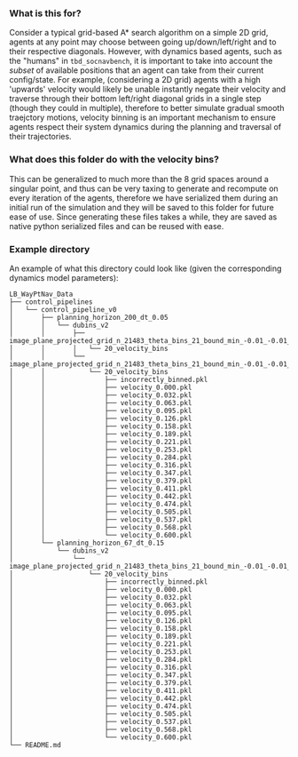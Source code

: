 ### What is this for?

Consider a typical grid-based A* search algorithm on a simple 2D grid, agents at any point may choose between going up/down/left/right and to their respective diagonals. However, with dynamics based agents, such as the "humans" in `tbd_socnavbench`, it is important to take into account the *subset* of available positions that an agent can take from their current config/state. For example, (considering a 2D grid) agents with a high 'upwards' velocity would likely be unable instantly negate their velocity and traverse through their bottom left/right diagonal grids in a single step (though they could in multiple), therefore to better simulate gradual smooth traejctory motions, velocity binning is an important mechanism to ensure agents respect their system dynamics during the planning and traversal of their trajectories.

### What does this folder do with the velocity bins?
This can be generalized to much more than the 8 grid spaces around a singular point, and thus can be very taxing to generate and recompute on every iteration of the agents, therefore we have serialized them during an initial run of the simulation and they will be saved to this folder for future ease of use. Since generating these files takes a while, they are saved as native python serialized files and can be reused with ease. 

### Example directory
An example of what this directory could look like (given the corresponding dynamics model parameters):
```
LB_WayPtNav_Data
├── control_pipelines
│   └── control_pipeline_v0
│       ├── planning_horizon_200_dt_0.05
│       │   └── dubins_v2
│       │       ├── image_plane_projected_grid_n_21483_theta_bins_21_bound_min_-0.01_-0.01_-100000000.00_bound_max_0.01_0.01_0.00
│       │       │   └── 20_velocity_bins
│       │       └── image_plane_projected_grid_n_21483_theta_bins_21_bound_min_-0.01_-0.01_-3.14_bound_max_0.01_0.01_0.00
│       │           └── 20_velocity_bins
│       │               ├── incorrectly_binned.pkl
│       │               ├── velocity_0.000.pkl
│       │               ├── velocity_0.032.pkl
│       │               ├── velocity_0.063.pkl
│       │               ├── velocity_0.095.pkl
│       │               ├── velocity_0.126.pkl
│       │               ├── velocity_0.158.pkl
│       │               ├── velocity_0.189.pkl
│       │               ├── velocity_0.221.pkl
│       │               ├── velocity_0.253.pkl
│       │               ├── velocity_0.284.pkl
│       │               ├── velocity_0.316.pkl
│       │               ├── velocity_0.347.pkl
│       │               ├── velocity_0.379.pkl
│       │               ├── velocity_0.411.pkl
│       │               ├── velocity_0.442.pkl
│       │               ├── velocity_0.474.pkl
│       │               ├── velocity_0.505.pkl
│       │               ├── velocity_0.537.pkl
│       │               ├── velocity_0.568.pkl
│       │               └── velocity_0.600.pkl
│       └── planning_horizon_67_dt_0.15
│           └── dubins_v2
│               └── image_plane_projected_grid_n_21483_theta_bins_21_bound_min_-0.01_-0.01_-3.14_bound_max_0.01_0.01_0.00
│                   └── 20_velocity_bins
│                       ├── incorrectly_binned.pkl
│                       ├── velocity_0.000.pkl
│                       ├── velocity_0.032.pkl
│                       ├── velocity_0.063.pkl
│                       ├── velocity_0.095.pkl
│                       ├── velocity_0.126.pkl
│                       ├── velocity_0.158.pkl
│                       ├── velocity_0.189.pkl
│                       ├── velocity_0.221.pkl
│                       ├── velocity_0.253.pkl
│                       ├── velocity_0.284.pkl
│                       ├── velocity_0.316.pkl
│                       ├── velocity_0.347.pkl
│                       ├── velocity_0.379.pkl
│                       ├── velocity_0.411.pkl
│                       ├── velocity_0.442.pkl
│                       ├── velocity_0.474.pkl
│                       ├── velocity_0.505.pkl
│                       ├── velocity_0.537.pkl
│                       ├── velocity_0.568.pkl
│                       └── velocity_0.600.pkl
└── README.md
```
